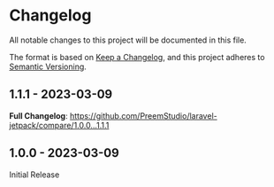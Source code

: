 # Changelog

All notable changes to this project will be documented in this file.

The format is based on [Keep a Changelog](https://keepachangelog.com/en/1.0.0/),
and this project adheres to [Semantic Versioning](https://semver.org/spec/v2.0.0.html).

## 1.1.1 - 2023-03-09

**Full Changelog**: https://github.com/PreemStudio/laravel-jetpack/compare/1.0.0...1.1.1

## 1.0.0 - 2023-03-09

Initial Release
